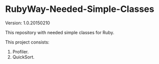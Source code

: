 # RubyWay-Needed-Simple-Classes

Version: 1.0.20150210

This repository with needed simple classes for Ruby.

This project consists:
1. Profiler.
2. QuickSort.
